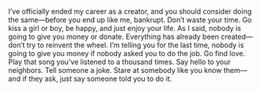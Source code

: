 I’ve officially ended my career as a creator, and you should consider doing the same—before you end up like me, bankrupt. Don’t waste your time. Go kiss a girl or boy, be happy, and just enjoy your life. As I said, nobody is going to give you money or donate. Everything has already been created—don’t try to reinvent the wheel. I’m telling you for the last time, nobody is going to give you money if nobody asked you to do the job. Go find love. Play that song you've listened to a thousand times. Say hello to your neighbors. Tell someone a joke. Stare at somebody like you know them—and if they ask, just say someone told you to do it.
